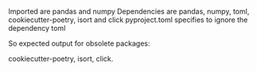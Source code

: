 Imported are pandas and numpy
Dependencies are pandas, numpy, toml, cookiecutter-poetry, isort and click
pyproject.toml specifies to ignore the dependency toml

So expected output for obsolete packages: 

cookiecutter-poetry, isort, click.
